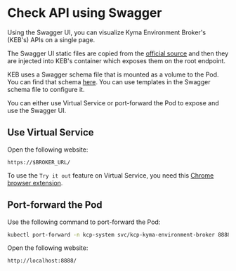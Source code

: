 # Check API using Swagger

Using the Swagger UI, you can visualize Kyma Environment Broker's (KEB's) APIs on a single page.

The Swagger UI static files are copied from the [official source](https://github.com/swagger-api/swagger-ui/tree/master/dist) and then they are injected into KEB's container which exposes them on the root endpoint.

KEB uses a Swagger schema file that is mounted as a volume to the Pod. You can find that schema [here](https://github.com/kyma-project/control-plane/blob/main/resources/kcp/charts/kyma-environment-broker/files/swagger.yaml). You can use templates in the Swagger schema file to configure it.

You can either use Virtual Service or port-forward the Pod to expose and use the Swagger UI.

## Use Virtual Service

Open the following website:

   ```
   https://$BROKER_URL/
   ```

To use the `Try it out` feature on Virtual Service, you need this [Chrome browser extension](https://chrome.google.com/webstore/detail/allow-cors-access-control/lhobafahddgcelffkeicbaginigeejlf).

## Port-forward the Pod

Use the following command to port-forward the Pod:

   ```bash
   kubectl port-forward -n kcp-system svc/kcp-kyma-environment-broker 8888:80
   ```

Open the following website:

   ```
   http://localhost:8888/
   ```
